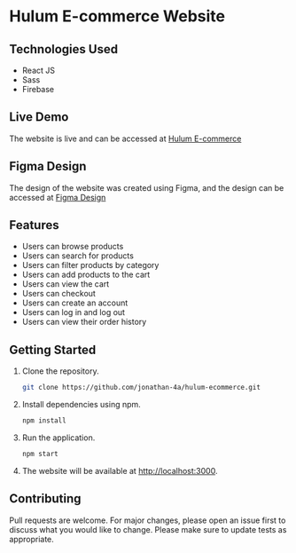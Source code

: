 # Hulum E-commerce Website

## Technologies Used
- React JS
- Sass
- Firebase

## Live Demo
The website is live and can be accessed at [Hulum E-commerce](https://ketema2119.github.io/hulum-ecommerce/)

## Figma Design
The design of the website was created using Figma, and the design can be accessed at [Figma Design](https://www.figma.com/file/m95MPdamhlpCiWtkSimRoJ/Hulum-Shopify?node-id=0%3A1&t=KOt4Ng94yK1u7Z6V-1)

## Features
- Users can browse products
- Users can search for products
- Users can filter products by category
- Users can add products to the cart
- Users can view the cart
- Users can checkout
- Users can create an account
- Users can log in and log out
- Users can view their order history

## Getting Started
1. Clone the repository.
    ```bash
    git clone https://github.com/jonathan-4a/hulum-ecommerce.git
    ```

2. Install dependencies using npm.
    ```bash
    npm install
    ```

3. Run the application.
    ```bash
    npm start
    ```

4. The website will be available at [http://localhost:3000](http://localhost:3000).

## Contributing
Pull requests are welcome. For major changes, please open an issue first to discuss what you would like to change. Please make sure to update tests as appropriate.

